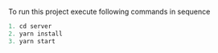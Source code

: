 To run this project execute following commands in sequence

```js
1. cd server
2. yarn install
3. yarn start
```
